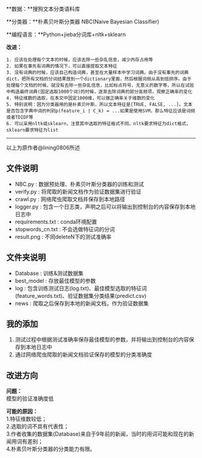 **数据：**搜狗文本分类语料库  

**分类器：**朴素贝叶斯分类器 NBC(Naive Bayesian Classifier)   

**编程语言：**Python+jieba分词库+nltk+sklearn  

**改进：**  
	
	1. 应该在处理每个文本的时候，应该去除一些杂乱信息，减少内存占用等  
	2. 如果在事先有词典的情况下，可以直接提取文本特征  
	3. 没有词典的时候，应该自己构造词典，甚至在大量样本中学习词典。由于没有事先的词典dict，把所有文档的分词结果放到一个dictionary里面，然后根据词频从高到低排序。由于处理每个文档的时候，就没有去除一些杂乱信息，比如标点符号、无意义的数字等，所以在试验中构造最终词典(固定选取1000个词)的时候，逐渐去除词典的部分高频项，观察正确率的变化  
	4. 特征维数的选取，在本文中固定1000维，可以做正确率关于维数的变化    
	5. 特别说明：因为分类器用的是朴素贝叶斯，所以文本特征是[TRUE, FALSE, ...]。文本是否包含字典中词的判别p(feature_i | C_k) = ...如果是使用SVM，那么特征应该是词频或者TDIDF等  
	6. 可以采用nltk或sklearn，注意其中选取的特征格式不同。nltk要求特征为dict格式，sklearn要求特征为list  
    
---
以上为原作者@lining0806所述  

## 文件说明
- NBC.py : 数据预处理、朴素贝叶斯分类器的训练和测试
- verify.py : 将爬取的新闻文档作为验证数据集进行验证
- crawl.py : 网络爬虫爬取文档并保存到本地路径
- logger.py : 包含一个日志类，声明之后可以将输出到控制台的内容保存到本地日志中
- requirements.txt : conda环境配置
- stopwords_cn.txt : 不会选做特征词的分词
- result.png : 不同deleteN下的测试准确率

## 文件夹说明
- Database : 训练&测试数据集
- best_model : 存放最佳模型的参数
- log : 包含训练测试日志(log.txt)、最佳模型选取的特征词(feature_words.txt)、验证数据集分类结果(predict.csv)
- news : 爬取之后保存到本地的新闻文档，作为验证数据集

## 我的添加
1. 测试过程中根据测试准确率保存最佳模型的参数，并将输出到控制台的内容保存到本地日志中
2. 通过网络爬虫爬取的新闻文档验证保存的模型的分类准确度

## 改进方向
**问题：**   
	模型的验证准确度低  
   
**可能的原因：**  
	1.特征维数较低；  
 	2.选取的词不具有代表性；  
  	3.作者收集的数据集(Database)来自于9年前的新闻，当时的用词可能和现在的新闻用词有差别；  
   	4.朴素贝叶斯分类器的分类能力有限。  
